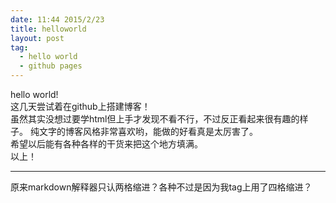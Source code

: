 ```yaml
---
date: 11:44 2015/2/23
title: helloworld
layout: post
tag:
  - hello world
  - github pages 
---
```


hello world!  
这几天尝试着在github上搭建博客！  
虽然其实没想过要学html但上手才发现不看不行，不过反正看起来很有趣的样子。 
纯文字的博客风格非常喜欢哟，能做的好看真是太厉害了。  
希望以后能有各种各样的干货来把这个地方填满。  
以上！
_____________
原来markdown解释器只认两格缩进？各种不过是因为我tag上用了四格缩进？